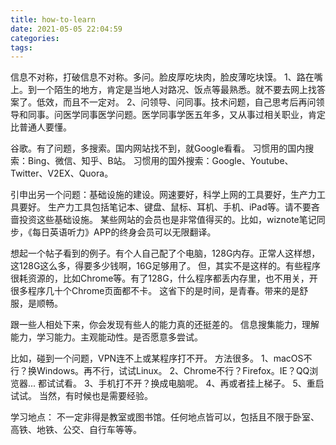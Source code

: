 ```yaml
---
title: how-to-learn
date: 2021-05-05 22:04:59
categories:
tags:
---
```


信息不对称，打破信息不对称。多问。脸皮厚吃块肉，脸皮薄吃块馍。
1、路在嘴上。到一个陌生的地方，肯定是当地人对路况、饭点等最熟悉。就不要去网上找答案了。低效，而且不一定对。
2、问领导、问同事。技术问题，自己思考后再问领导和同事。问医学同事医学问题。医学同事学医五年多，又从事过相关职业，肯定比普通人要懂。

谷歌。有了问题，多搜索。国内网站找不到，就Google看看。
习惯用的国内搜索：Bing、微信、知乎、B站。
习惯用的国外搜索：Google、Youtube、Twitter、V2EX、Quora。

引申出另一个问题：基础设施的建设。网速要好，科学上网的工具要好，生产力工具要好。
生产力工具包括笔记本、键盘、鼠标、耳机、手机、iPad等。请不要吝啬投资这些基础设施。
某些网站的会员也是非常值得买的。比如，wiznote笔记同步，《每日英语听力》APP的终身会员可以无限翻译。

想起一个帖子看到的例子。有个人自己配了个电脑，128G内存。正常人这样想，这128G这么多，得要多少钱啊，16G足够用了。
但，其实不是这样的。有些程序很耗资源的，比如Chrome等。有了128G，什么程序都丢内存里，也不用关，开很多程序几十个Chrome页面都不卡。
这省下的是时间，是青春。带来的是舒服，是顺畅。

跟一些人相处下来，你会发现有些人的能力真的还挺差的。
信息搜集能力，理解能力，学习能力。主观能动性。是否愿意多尝试。

比如，碰到一个问题，VPN连不上或某程序打不开。
方法很多。
1、macOS不行？换Windows。再不行，试试Linux。
2、Chrome不行？Firefox。IE？QQ浏览器... 都试试看。
3、手机打不开？换成电脑呢。
4、再或者挂上梯子。
5、重启试试。
当然，有时候也是需要经验。

学习地点：
不一定非得是教室或图书馆。任何地点皆可以，包括且不限于卧室、高铁、地铁、公交、自行车等等。

